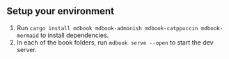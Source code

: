 ## Setup your environment
1. Run `cargo install mdbook mdbook-admonish mdbook-catppuccin mdbook-mermaid` to install dependencies.
2. In each of the book folders, run `mdbook serve --open` to start the dev server.